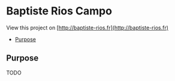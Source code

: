 # Baptiste Rios Campo

View this project on [http://baptiste-rios.fr](http://baptiste-rios.fr)

- [Purpose](#purpose)

## Purpose

TODO
